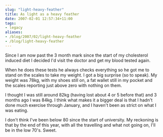 ```yaml
---
slug: "light-heavy-feather"
title: As light as a heavy feather
date: 2007-02-01 12:57:34+11:00
tags:
- legacy
aliases:
- /blog/2007/02/light-heavy-feather
- /blog/light-heavy-feather
---
```


Since I am now past the 3 month mark since the start of my cholesterol induced diet I decided I'd visit the doctor and get my blood tested again.

When he does these tests he always checks everything so he got me to stand on the scales to take my weight. I got a big surprise (so to speak). My weight was 78kg, with my shoes still on, a fat wallet still in my pocket and the scales reporting just above zero with nothing on them.

I thought I was still around 82kg (having lost about 4 or 5 before that) and 3 months ago I was 84kg. I think what makes it a bigger deal is that I hadn't done much exercise through January, and I haven't been as strict on what I was eating.

I don't think I've been below 80 since the start of university. My reckoning is that by the end of this year, with all the travelling and what not going on, I'll be in the low 70's. Sweet.
<!--more-->
